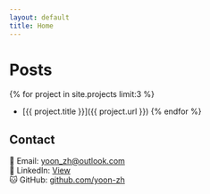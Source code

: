```yaml
---
layout: default
title: Home
---
```


# Posts

{% for project in site.projects limit:3 %}
- [{{ project.title }}]({{ project.url }})
{% endfor %}

## Contact
📧 Email: [yoon_zh@outlook.com](mailto:yoon_zh@outlook.com)  
💼 LinkedIn: [View](https://www.linkedin.com/in/jorge-porras-1a7393282/)  
🐱 GitHub: [github.com/yoon-zh](https://github.com/yoon-zh)